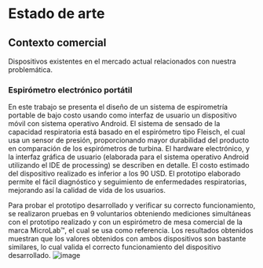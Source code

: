 # Estado de arte
## Contexto comercial
Dispositivos existentes en el mercado actual relacionados con nuestra problemática.
### Espirómetro electrónico portátil
En  este  trabajo  se  presenta  el  diseño  de  un sistema  de  espirometría  portable  de  bajo  costo  usando  como interfaz de usuario un dispositivo móvil con sistema operativo Android. El sistema de sensado de la capacidad respiratoria está basado en el espirómetro tipo Fleisch, el cual usa un sensor de presión,  proporcionando  mayor durabilidad  del  producto  en comparación  de  los  espirómetros  de  turbina.  El  hardware electrónico,  y la  interfaz  gráfica de  usuario (elaborada  para el sistema operativo Android utilizando el IDE de processing) se describen en detalle. El costo   estimado del dispositivo realizado  es  inferior  a  los  90 USD. El  prototipo elaborado permite  el  fácil  diagnóstico  y  seguimiento  de  enfermedades respiratorias, mejorando así la calidad de vida de los usuarios. 

Para  probar  el  prototipo  desarrollado  y  verificar  su  correcto funcionamiento,   se   realizaron   pruebas   en   9   voluntarios obteniendo mediciones simultáneas con el prototipo realizado y con un espirómetro de mesa comercial de la marca MicroLab™, el  cual  se  usa  como  referencia. Los resultados obtenidos muestran que los valores obtenidos con ambos dispositivos son bastante similares, lo cual valida el correcto funcionamiento del dispositivo desarrollado. 
![image](https://github.com/)
